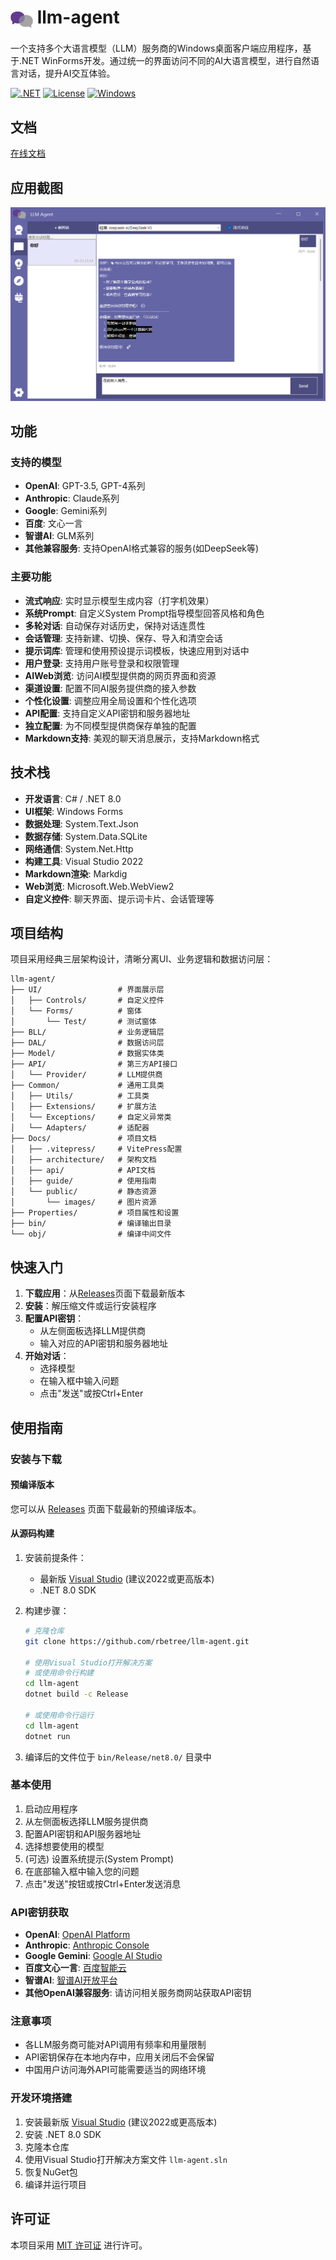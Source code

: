 # <img src="Docs/public/images/logo.png" alt="llm-agent" width="36" height="36" style="vertical-align: middle;"> llm-agent

一个支持多个大语言模型（LLM）服务商的Windows桌面客户端应用程序，基于.NET WinForms开发。通过统一的界面访问不同的AI大语言模型，进行自然语言对话，提升AI交互体验。

[![.NET](https://img.shields.io/badge/.NET-8.0-512BD4?style=flat-square&logo=dotnet)](https://dotnet.microsoft.com/download/dotnet/8.0)
[![License](https://img.shields.io/badge/License-MIT-blue?style=flat-square)](LICENSE)
[![Windows](https://img.shields.io/badge/Platform-Windows-0078D6?style=flat-square&logo=windows)](https://github.com/rbetree/llm-agent)

## 文档

 [在线文档](https://rbetree.github.io/llm-agent/)

## 应用截图

![聊天页](Resources\聊天页.png)

## 功能

### 支持的模型
- **OpenAI**: GPT-3.5, GPT-4系列
- **Anthropic**: Claude系列
- **Google**: Gemini系列
- **百度**: 文心一言
- **智谱AI**: GLM系列
- **其他兼容服务**: 支持OpenAI格式兼容的服务(如DeepSeek等)

### 主要功能
- **流式响应**: 实时显示模型生成内容（打字机效果）
- **系统Prompt**: 自定义System Prompt指导模型回答风格和角色
- **多轮对话**: 自动保存对话历史，保持对话连贯性
- **会话管理**: 支持新建、切换、保存、导入和清空会话
- **提示词库**: 管理和使用预设提示词模板，快速应用到对话中
- **用户登录**: 支持用户账号登录和权限管理
- **AIWeb浏览**: 访问AI模型提供商的网页界面和资源
- **渠道设置**: 配置不同AI服务提供商的接入参数
- **个性化设置**: 调整应用全局设置和个性化选项
- **API配置**: 支持自定义API密钥和服务器地址
- **独立配置**: 为不同模型提供商保存单独的配置
- **Markdown支持**: 美观的聊天消息展示，支持Markdown格式

## 技术栈

- **开发语言**: C# / .NET 8.0
- **UI框架**: Windows Forms
- **数据处理**: System.Text.Json
- **数据存储**: System.Data.SQLite
- **网络通信**: System.Net.Http
- **构建工具**: Visual Studio 2022
- **Markdown渲染**: Markdig
- **Web浏览**: Microsoft.Web.WebView2
- **自定义控件**: 聊天界面、提示词卡片、会话管理等

## 项目结构

项目采用经典三层架构设计，清晰分离UI、业务逻辑和数据访问层：

```
llm-agent/
├── UI/                 # 界面展示层
│   ├── Controls/       # 自定义控件
│   └── Forms/          # 窗体
│       └── Test/       # 测试窗体
├── BLL/                # 业务逻辑层
├── DAL/                # 数据访问层
├── Model/              # 数据实体类
├── API/                # 第三方API接口
│   └── Provider/       # LLM提供商
├── Common/             # 通用工具类
│   ├── Utils/          # 工具类
│   ├── Extensions/     # 扩展方法
│   └── Exceptions/     # 自定义异常类
│   └── Adapters/       # 适配器
├── Docs/               # 项目文档
│   ├── .vitepress/     # VitePress配置
│   ├── architecture/   # 架构文档
│   ├── api/            # API文档
│   ├── guide/          # 使用指南
│   └── public/         # 静态资源
│       └── images/     # 图片资源
├── Properties/         # 项目属性和设置
├── bin/                # 编译输出目录
└── obj/                # 编译中间文件
```

## 快速入门

1. **下载应用**：从[Releases](https://github.com/rbetree/llm-agent/releases)页面下载最新版本
2. **安装**：解压缩文件或运行安装程序
3. **配置API密钥**：
   - 从左侧面板选择LLM提供商
   - 输入对应的API密钥和服务器地址
4. **开始对话**：
   - 选择模型
   - 在输入框中输入问题
   - 点击"发送"或按Ctrl+Enter

## 使用指南

### 安装与下载

#### 预编译版本

您可以从 [Releases](https://github.com/rbetree/llm-agent/releases) 页面下载最新的预编译版本。

#### 从源码构建

1. 安装前提条件：
   - 最新版 [Visual Studio](https://visualstudio.microsoft.com/) (建议2022或更高版本)
   - .NET 8.0 SDK

2. 构建步骤：
   ```bash
   # 克隆仓库
   git clone https://github.com/rbetree/llm-agent.git
   
   # 使用Visual Studio打开解决方案
   # 或使用命令行构建
   cd llm-agent
   dotnet build -c Release
   
   # 或使用命令行运行
   cd llm-agent
   dotnet run
   ```

3. 编译后的文件位于 `bin/Release/net8.0/` 目录中

### 基本使用

1. 启动应用程序
2. 从左侧面板选择LLM服务提供商
3. 配置API密钥和API服务器地址
4. 选择想要使用的模型
5. (可选) 设置系统提示(System Prompt)
6. 在底部输入框中输入您的问题
7. 点击"发送"按钮或按Ctrl+Enter发送消息

### API密钥获取

- **OpenAI**: [OpenAI Platform](https://platform.openai.com/api-keys)
- **Anthropic**: [Anthropic Console](https://console.anthropic.com/keys)
- **Google Gemini**: [Google AI Studio](https://aistudio.google.com/app/apikey)
- **百度文心一言**: [百度智能云](https://console.bce.baidu.com/)
- **智谱AI**: [智谱AI开放平台](https://open.bigmodel.cn/)
- **其他OpenAI兼容服务**: 请访问相关服务商网站获取API密钥

### 注意事项

- 各LLM服务商可能对API调用有频率和用量限制
- API密钥保存在本地内存中，应用关闭后不会保留
- 中国用户访问海外API可能需要适当的网络环境

### 开发环境搭建

1. 安装最新版 [Visual Studio](https://visualstudio.microsoft.com/) (建议2022或更高版本)
2. 安装 .NET 8.0 SDK
3. 克隆本仓库
4. 使用Visual Studio打开解决方案文件 `llm-agent.sln`
5. 恢复NuGet包
6. 编译并运行项目

## 许可证

本项目采用 [MIT 许可证](LICENSE) 进行许可。